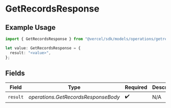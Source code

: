 # GetRecordsResponse

## Example Usage

```typescript
import { GetRecordsResponse } from "@vercel/sdk/models/operations/getrecords.js";

let value: GetRecordsResponse = {
  result: "<value>",
};
```

## Fields

| Field                               | Type                                | Required                            | Description                         |
| ----------------------------------- | ----------------------------------- | ----------------------------------- | ----------------------------------- |
| `result`                            | *operations.GetRecordsResponseBody* | :heavy_check_mark:                  | N/A                                 |